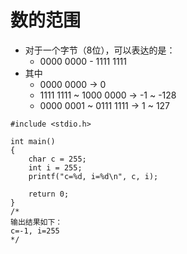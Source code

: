 # 数的范围

- 对于一个字节（8位），可以表达的是：
    - 0000 0000 - 1111 1111
- 其中
    - 0000 0000 -> 0
    - 1111 1111 ~ 1000 0000 -> -1 ~ -128
    - 0000 0001 ~ 0111 1111 -> 1 ~ 127

```
#include <stdio.h>

int main()
{
    char c = 255;
    int i = 255;
    printf("c=%d, i=%d\n", c, i);

    return 0;
}
/*
输出结果如下：
c=-1, i=255
*/
```
